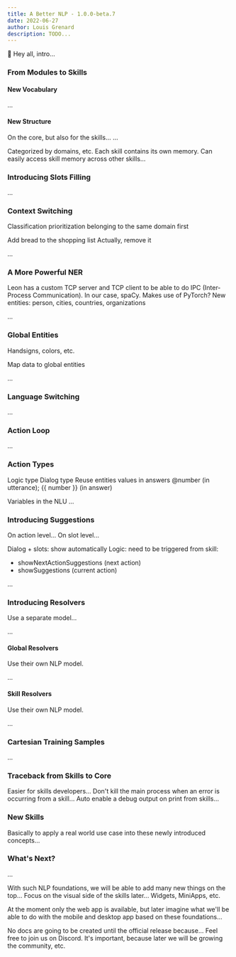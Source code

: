 ```yaml
---
title: A Better NLP - 1.0.0-beta.7
date: 2022-06-27
author: Louis Grenard
description: TODO...
---
```


👋 Hey all, intro...


### From Modules to Skills

#### New Vocabulary

...

#### New Structure

On the core, but also for the skills...
...

Categorized by domains, etc.
Each skill contains its own memory.
Can easily access skill memory across other skills...

### Introducing Slots Filling

...

### Context Switching

Classification prioritization belonging to the same domain first

Add bread to the shopping list
Actually, remove it

...

### A More Powerful NER

Leon has a custom TCP server and TCP client to be able to do IPC (Inter-Process Communication).
In our case, spaCy. Makes use of PyTorch?
New entities: person, cities, countries, organizations

...

### Global Entities

Handsigns, colors, etc.

Map data to global entities

...

### Language Switching

...

### Action Loop

...

### Action Types

Logic type
Dialog type
  Reuse entities values in answers @number (in utterance); {{ number }} (in answer)

Variables in the NLU
...

### Introducing Suggestions

On action level...
On slot level...

Dialog + slots: show automatically
Logic: need to be triggered from skill:
  - showNextActionSuggestions (next action)
  - showSuggestions (current action)

...

### Introducing Resolvers

Use a separate model...

...

#### Global Resolvers

Use their own NLP model.

...

#### Skill Resolvers

Use their own NLP model.

...

### Cartesian Training Samples

...

### Traceback from Skills to Core

Easier for skills developers...
Don't kill the main process when an error is occurring from a skill...
Auto enable a debug output on print from skills...

### New Skills

Basically to apply a real world use case into these newly introduced concepts...

### What's Next?

...

With such NLP foundations, we will be able to add many new things on the top...
Focus on the visual side of the skills later... Widgets, MiniApps, etc.

At the moment only the web app is available, but later imagine what we'll be able to do with the mobile and desktop app based on these foundations...

No docs are going to be created until the official release because...
Feel free to join us on Discord. It's important, because later we will be growing the community, etc.
